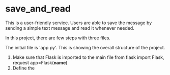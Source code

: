 # save_and_read
This is a user-friendly service. Users are able to save the message by sending a simple text message and read it whenever needed. 

In this project, there are few steps with three files. 

The initial file is 'app.py'. This is showing the overall structure of the project. 
1. Make sure that Flask is imported to the main file from flask import Flask, request app=Flask(__name__)
2. Define the 
